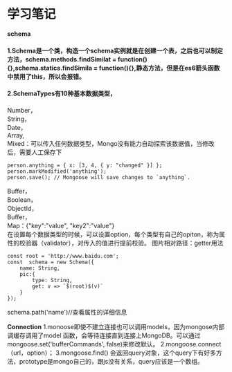 # 学习笔记
**schema**
#### 1.Schema是一个类，构造一个schema实例就是在创建一个表，之后也可以制定方法，schema.methods.findSimilat = function(){},schema.statics.findSimila = function(){},静态方法，但是在es6箭头函数中禁用了this，所以会报错。

#### 2.SchemaTypes有10种基本数据类型，  
Number，  
String，  
Date，  
Array,  
Mixed：可以传入任何数据类型，Mongo没有能力自动探索该数据值，当修改后，需要人工保存下  

```
person.anything = { x: [3, 4, { y: "changed" }] };
person.markModified('anything');
person.save(); // Mongoose will save changes to `anything`.

```

Buffer，  
Boolean，  
ObjectId，  
Buffer，  
Map：{"key":"value", "key2":"value"}  
在设置每个数据类型的时候，可以设置option，每个类型有自己的opiton，称为属性的校验器（validator），对传入的值进行提前校验。
图片相对路径：getter用法  
```
const root = 'http://www.baidu.com';
const  schema = new Schema({
    name: String,
    pic:{
        type: String,
        get: v => `$(root)$(v)`
    }
});

```
schema.path('name')//查看属性的详细信息

**Connection**
 1.monoose即使不建立连接也可以调用models，因为mongose内部调缓存调用了model 函数，会等待连接直到连接上MongoDB。可以通过mongoose.set('bufferCommands', false)来修改默认。
 2.mongoose.connect（url，option）；
 3.mongoose.find() 会返回query对象，这个query下有好多方法，prototype是mongo自己的，跟js没有关系，query应该是一个数组。





























